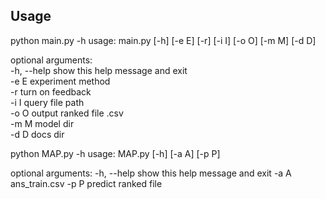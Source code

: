 ## Usage
python main.py -h
usage: main.py [-h] [-e E] [-r] [-i I] [-o O] [-m M] [-d D]  
   
optional arguments:  
  -h, --help  show this help message and exit  
  -e E        experiment method  
  -r          turn on feedback  
  -i I        query file path  
  -o O        output ranked file .csv  
  -m M        model dir  
  -d D        docs dir  



python MAP.py -h
usage: MAP.py [-h] [-a A] [-p P]

optional arguments:
  -h, --help  show this help message and exit
  -a A        ans_train.csv
  -p P        predict ranked file

